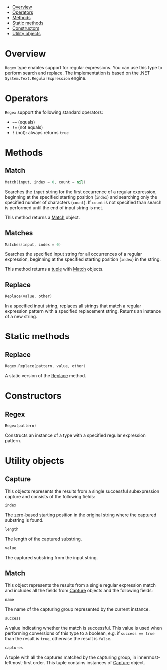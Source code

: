 * [Overview](#overview)
* [Operators](#operators)
* [Methods](#methods) 
* [Static methods](#statics)
* [Constructors](#cons)
* [Utility objects](#types)

<a name="overview"></a>
# Overview

`Regex` type enables support for regular expressions. You can use this type to perform search and replace. The implementation is based on the .NET `System.Text.RegularExpression` engine.

<a name="operators"></a>
# Operators

`Regex` support the following standard operators:
* `==` (equals)
* `!=` (not equals)
* `!` (not): always returns `true`

<a name="#methods"></a>
# Methods

<a name="append"></a>
## Match

```swift
Match(input, index = 0, count = nil)
```

Searches the `input` string for the first occurrence of a regular expression, beginning at the specified starting position (`index`) and searching only the specified number of characters (`count`). If `count` is not specified than search is performed until the end of input string is met.

This method returns a [Match](#match) object.

<a name="matches"></a>
## Matches

```swift
Matches(input, index = 0)
```

Searches the specified input string for all occurrences of a regular expression, beginning at the specified starting position (`index`) in the string.

This method returns a [tuple](Tuple) with [Match](#match) objects.

<a name="replace"></a>
## Replace

```swift
Replace(value, other)
```

In a specified input string, replaces all strings that match a regular expression pattern with a specified replacement string. Returns an instance of a new string.

<a name="statics"></a>
# Static methods

<a name="replace"></a>
## Replace

```swift
Regex.Replace(pattern, value, other)
```

A static version of the [Replace](#replace) method.

<a name="cons"></a>
# Constructors

<a name="regex"></a>
## Regex

```swift
Regex(pattern)
```

Constructs an instance of a type with a specified regular expression pattern.

<a name="types"></a>
# Utility objects

<a name="capture"></a>
## Capture

This objects represents the results from a single successful subexpression capture and consists of the following fields:

```swift
index
```

The zero-based starting position in the original string where the captured substring is found.

```swift
length
```

The length of the captured substring.

```swift
value
```

The captured substring from the input string.

<a name="match"></a>
## Match 

This object represents the results from a single regular expression match and includes all the fields from [Capture](#capture) objects and the following fields:

```swift
name
```

The name of the capturing group represented by the current instance.

```swift
success
```

A value indicating whether the match is successful. This value is used when performing conversions of this type to a boolean, e.g. if `success == true` than the result is `true`, otherwise the result is `false`.

```swift
captures
```

A tuple with all the captures matched by the capturing group, in innermost-leftmost-first order. This tuple contains instances of [Capture](#capture) object.
